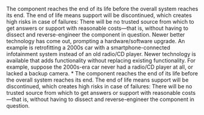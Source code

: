 The component reaches the end of its life before the overall system reaches its end. The end of life means support will be discontinued, which creates high risks in case of failures: There will be no trusted source from which to get answers or support with reasonable costs—that is, without having to dissect and reverse-engineer the component in question. Newer better technology has come out, prompting a hardware/software upgrade. An example is retrofitting a 2000s car with a smartphone-connected infotainment system instead of an old radio/CD player. Newer technology is available that adds functionality without replacing existing functionality. For example, suppose the 2000s-era car never had a radio/CD player at all, or lacked a backup camera. *  The component reaches the end of its life before the overall system reaches its end. The end of life means support will be discontinued, which creates high risks in case of failures: There will be no trusted source from which to get answers or support with reasonable costs—that is, without having to dissect and reverse-engineer the component in question.